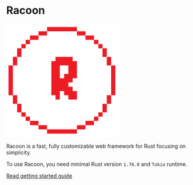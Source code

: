 # Racoon

<img src="images/logo.png" width="300">

Racoon is a fast, fully customizable web framework for Rust focusing on simplicity.

To use Racoon, you need minimal Rust version `1.76.0` and `Tokio` runtime.

[Read getting started guide](getting-started.md)
